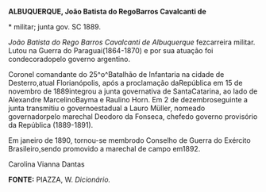 **ALBUQUERQUE, João Batista do RegoBarros Cavalcanti de**

\* militar; junta gov. SC 1889.

*João Batista do Rego Barros Cavalcanti de Albuquerque* fezcarreira
militar. Lutou na Guerra do Paraguai(1864-1870) e por sua atuação foi
condecoradopelo governo argentino.

Coronel comandante do 25^o^Batalhão de Infantaria na cidade de
Desterro,atual Florianópolis, após a proclamação daRepública em 15 de
novembro de 1889integrou a junta governativa de SantaCatarina, ao lado
de Alexandre MarcelinoBayma e Raulino Horn. Em 2 de dezembroseguinte a
junta transmitiu o governoestadual a Lauro Müller, nomeado
governadorpelo marechal Deodoro da Fonseca, chefedo governo provisório
da República (1889-1891).

Em janeiro de 1890, tornou-se membrodo Conselho de Guerra do Exército
Brasileiro,sendo promovido a marechal de campo em1892.

Carolina Vianna Dantas

**FONTE:** PIAZZA, W. *Dicionário.*
